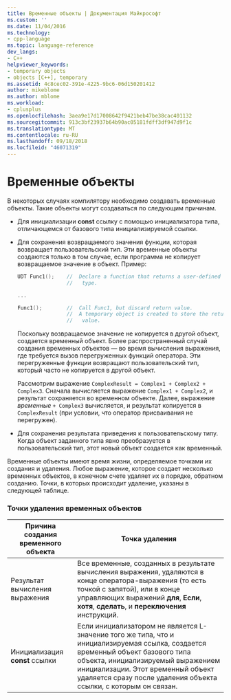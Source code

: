 ```yaml
---
title: Временные объекты | Документация Майкрософт
ms.custom: ''
ms.date: 11/04/2016
ms.technology:
- cpp-language
ms.topic: language-reference
dev_langs:
- C++
helpviewer_keywords:
- temporary objects
- objects [C++], temporary
ms.assetid: 4c8cec02-391e-4225-9bc6-06d150201412
author: mikeblome
ms.author: mblome
ms.workload:
- cplusplus
ms.openlocfilehash: 3aea9e17d17008642f9421beb47be38cac401132
ms.sourcegitcommit: 913c3bf23937b64b90ac05181fdff3df947d9f1c
ms.translationtype: MT
ms.contentlocale: ru-RU
ms.lasthandoff: 09/18/2018
ms.locfileid: "46071319"
---
```

# <a name="temporary-objects"></a>Временные объекты

В некоторых случаях компилятору необходимо создавать временные объекты. Такие объекты могут создаваться по следующим причинам.

- Для инициализации **const** ссылку с помощью инициализатора типа, отличающемся от базового типа инициализируемой ссылки.

- Для сохранения возвращаемого значения функции, которая возвращает пользовательский тип. Эти временные объекты создаются только в том случае, если программа не копирует возвращаемое значение в объект. Пример:

    ```cpp
    UDT Func1();    //  Declare a function that returns a user-defined
                    //   type.

    ...

    Func1();        //  Call Func1, but discard return value.
                    //  A temporary object is created to store the return
                    //   value.
    ```

     Поскольку возвращаемое значение не копируется в другой объект, создается временный объект. Более распространенный случай создания временных объектов — во время вычисления выражения, где требуется вызов перегруженных функций оператора. Эти перегруженные функции возвращают пользовательский тип, который часто не копируется в другой объект.

     Рассмотрим выражение `ComplexResult = Complex1 + Complex2 + Complex3`. Сначала вычисляется выражение `Complex1 + Complex2`, и результат сохраняется во временном объекте. Далее, выражение *временные* `+ Complex3` вычисляется, и результат копируется в `ComplexResult` (при условии, что оператор присваивания не перегружен).

- Для сохранения результата приведения к пользовательскому типу. Когда объект заданного типа явно преобразуется в пользовательский тип, этот новый объект создается как временный.

Временные объекты имеют время жизни, определяемое точками их создания и удаления. Любое выражение, которое создает несколько временных объектов, в конечном счете удаляет их в порядке, обратном созданию. Точки, в которых происходит удаление, указаны в следующей таблице.

### <a name="destruction-points-for-temporary-objects"></a>Точки удаления временных объектов

|Причина создания временного объекта|Точка удаления|
|------------------------------|-----------------------|
|Результат вычисления выражения|Все временные, созданных в результате вычисления выражения, удаляются в конце оператора-выражения (то есть точкой с запятой), или в конце управляющих выражений **для**, **Если**, **хотя**, **сделать**, и **переключения** инструкций.|
|Инициализация **const** ссылки|Если инициализатором не является L-значение того же типа, что и инициализируемая ссылка, создается временный объект базового типа объекта, инициализируемый выражением инициализации. Этот временный объект удаляется сразу после удаления объекта ссылки, с которым он связан.|